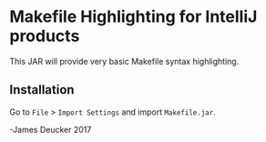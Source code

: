 # Makefile Highlighting for IntelliJ products

This JAR will provide very basic Makefile syntax highlighting.

## Installation
Go to `File` > `Import Settings` and import `Makefile.jar`.

-James Deucker 2017
